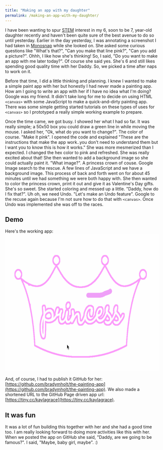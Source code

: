 ```yaml
---
title: "Making an app with my daughter"
permalink: /making-an-app-with-my-daughter/
---
```


I have been wanting to spur [STEM](https://en.wikipedia.org/wiki/Science,_technology,_engineering,_and_mathematics) interest in my 6, soon to be 7, year-old daughter recently and haven't been quite sure of the best avenue to do so until yesterday.  Earlier in the day yesterday, I was annotating a screenshot I had taken in [Monosnap](https://monosnap.com/welcome) while she looked on.  She asked some curious questions like "What's that?", "Can you make that line pink?", "Can you add a picture?".  Ohhh, I like how she's thinking!  So, I said, "Do you want to make an app with me later today?".  Of course she said yes.  She's 6 and still likes spending good quality time with her Daddy.  So, we picked a time after naps to work on it.

Before that time, I did a little thinking and planning.  I knew I wanted to make a simple paint app with her but honestly I had never made a painting app.  How am I going to write an app with her if I have no idea what I'm doing?  Google was my friend.  It didn't take long for me to decide on using HTML `<canvas>` with some JavaScript to make a quick-and-dirty painting app.  There was some simple getting started tutorials on these types of uses for `<canvas>` so I prototyped a really simple working example to prepare.


Once the time came, we got busy.  I showed her what I had so far.  It was really simple; a 50x50 box you could draw a green line in while moving the mouse.  I asked her, "Ok, what do you want to change?".  The color of course.  "Make it pink".  I opened the code and explained "These are the instructions that make the app work..you don't need to understand them but I want you to know this is how it works."  She was more mesmerized than I expected.  I changed the hex color to pink and refreshed.  She was really excited about that!  She then wanted to add a background image so she could actually paint it.  "What image?".  A princess crown of couse.  Google Image search to the rescue.  A few lines of JavaScript and we have a background image.  This process of back and forth went on for about 45 minutes until we had something we were both happy with.  She then wanted to color the princess crown, print it out and give it as Valentine's Day gifts.  She's so sweet.  She started coloring and messed up a little.  "Daddy, how do I fix that?".  Uh oh, we need Undo.  "Let's make an Undo feature".  Google to the recuse again because I'm not sure how to do that with `<canvas>`.  Once Undo was implemented she was off to the races.

## Demo
Here's the working app:
<img class="" title="painting-app" src="/media/painting-app.gif" width="691" height="451" />

And, of course, I had to publish it GitHub for her: [https://github.com/bradymholt/the-painting-app](https://github.com/bradymholt/the-painting-app).  We also made a shortened URL to the GitHub Page driven app url: [https://tiny.cc/kaylagrace](https://tiny.cc/kaylagrace).

## It was fun

It was a lot of fun building this together with her and she had a good time too.  I am really looking forward to doing more activities like this with her.  When we posted the app on GitHub she said, "Daddy, are we going to be famous?".  I said, "Maybe, baby girl, maybe".  :)
